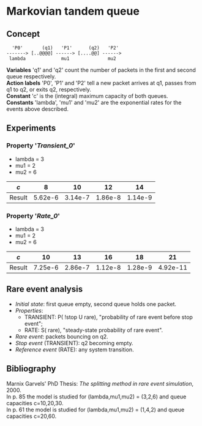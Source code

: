 Markovian tandem queue
======================

Concept
-------

```
  'P0'       (q1)   'P1'      (q2)   'P2'
-------> [..@@@@] ------> [....@@] ------>
 lambda             mu1              mu2
```

**Variables** 'q1' and 'q2' count the number of packets in the first
and second queue respectively.<br>
**Action labels** 'P0', 'P1' and 'P2' tell a new packet arrives at q1,
passes from q1 to q2, or exits q2, respectively.<br>
**Constant** 'c' is the (integral) maximum capacity of both queues.<br>
**Constants** 'lambda', 'mu1' and 'mu2' are the exponential rates
for the events above described.<br>

Experiments
-----------

### Property '*Transient_0*'

- lambda = 3
- mu1 = 2
- mu2 = 6

|   _c_  |    8    |    10   |    12   |    14   |
|:------:|:-------:|:-------:|:-------:|:-------:|
| Result | 5.62e-6 | 3.14e-7 | 1.86e-8 | 1.14e-9 |

### Property '*Rate_0*'

- lambda = 3
- mu1 = 2
- mu2 = 6

|   _c_  |    10   |    13   |    16   |    18   |    21    |
|:------:|:-------:|:-------:|:-------:|:-------:|:--------:|
| Result | 7.25e-6 | 2.86e-7 | 1.12e-8 | 1.28e-9 | 4.92e-11 |

Rare event analysis
-------------------

- _Initial state_: first queue empty, second queue holds one packet.
- _Properties_:
    - TRANSIENT: P( !stop U rare), "probability of rare event before stop event";
    - RATE: S( rare), "steady-state probability of rare event".
- _Rare event_: packets bouncing on q2.
- _Stop event_ (TRANSIENT): q2 becoming empty.
- _Reference event_ (RATE): any system transition.


Bibliography
------------

Marnix Garvels' PhD Thesis: _The splitting method in rare event simulation_,
2000.<br>
In p. 85 the model is studied for (lambda,mu1,mu2) = (3,2,6) and queue
capacities c=10,20,30.<br>
In p. 61 the model is studied for (lambda,mu1,mu2) = (1,4,2) and queue
capacities c=20,60.

